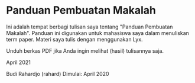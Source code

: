 # Panduan Pembuatan Makalah
Ini adalah tempat berbagi tulisan saya tentang "Panduan Pembuatan Makalah".
Panduan ini digunakan untuk mahasiswa saya dalam menuliskan term paper.
Materi saya tulis dengan menggunakan Lyx.

Unduh berkas PDF jika Anda ingin melihat (hasil) tulisannya saja.

April 2021

Budi Rahardjo (rahard)
Dimulai: April 2020
